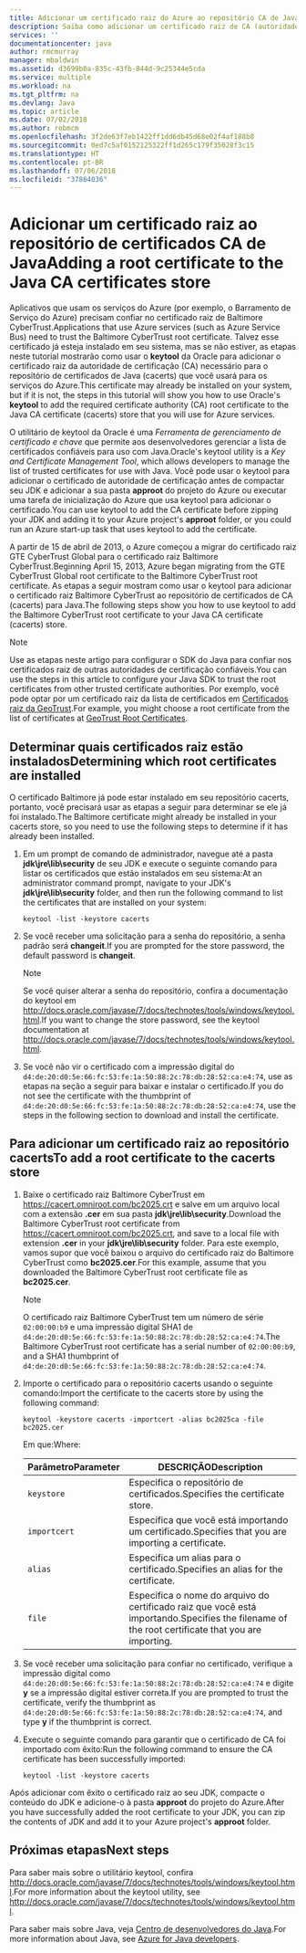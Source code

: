 ```yaml
---
title: Adicionar um certificado raiz do Azure ao repositório CA de Java
description: Saiba como adicionar um certificado raiz de CA (autoridade de certificação) para o repositório de certificado CA (cacerts) de Java para uso com o Microsoft Azure.
services: ''
documentationcenter: java
author: rmcmurray
manager: mbaldwin
ms.assetid: d3699b0a-835c-43fb-844d-9c25344e5cda
ms.service: multiple
ms.workload: na
ms.tgt_pltfrm: na
ms.devlang: Java
ms.topic: article
ms.date: 07/02/2018
ms.author: robmcm
ms.openlocfilehash: 3f2de63f7eb1422ff1dd6db45d68e02f4af188b8
ms.sourcegitcommit: 0ed7c5af0152125322ff1d265c179f35028f3c15
ms.translationtype: HT
ms.contentlocale: pt-BR
ms.lasthandoff: 07/06/2018
ms.locfileid: "37864036"
---
```

# <a name="adding-a-root-certificate-to-the-java-ca-certificates-store"></a><span data-ttu-id="0fc76-103">Adicionar um certificado raiz ao repositório de certificados CA de Java</span><span class="sxs-lookup"><span data-stu-id="0fc76-103">Adding a root certificate to the Java CA certificates store</span></span>

<span data-ttu-id="0fc76-104">Aplicativos que usam os serviços do Azure (por exemplo, o Barramento de Serviço do Azure) precisam confiar no certificado raiz de Baltimore CyberTrust.</span><span class="sxs-lookup"><span data-stu-id="0fc76-104">Applications that use Azure services (such as Azure Service Bus) need to trust the Baltimore CyberTrust root certificate.</span></span> <span data-ttu-id="0fc76-105">Talvez esse certificado já esteja instalado em seu sistema, mas se não estiver, as etapas neste tutorial mostrarão como usar o **keytool** da Oracle para adicionar o certificado raiz da autoridade de certificação (CA) necessário para o repositório de certificados de Java (cacerts) que você usará para os serviços do Azure.</span><span class="sxs-lookup"><span data-stu-id="0fc76-105">This certificate may already be installed on your system, but if it is not, the steps in this tutorial will show you how to use Oracle's **keytool** to add the required certificate authority (CA) root certificate to the Java CA certificate (cacerts) store that you will use for Azure services.</span></span>

<span data-ttu-id="0fc76-106">O utilitário de keytool da Oracle é uma _Ferramenta de gerenciamento de certificado e chave_ que permite aos desenvolvedores gerenciar a lista de certificados confiáveis para uso com Java.</span><span class="sxs-lookup"><span data-stu-id="0fc76-106">Oracle's keytool utility is a _Key and Certificate Management Tool_, which allows developers to manage the list of trusted certificates for use with Java.</span></span> <span data-ttu-id="0fc76-107">Você pode usar o keytool para adicionar o certificado de autoridade de certificação antes de compactar seu JDK e adicionar a sua pasta **approot** do projeto do Azure ou executar uma tarefa de inicialização do Azure que usa keytool para adicionar o certificado.</span><span class="sxs-lookup"><span data-stu-id="0fc76-107">You can use keytool to add the CA certificate before zipping your JDK and adding it to your Azure project's **approot** folder, or you could run an Azure start-up task that uses keytool to add the certificate.</span></span>

<span data-ttu-id="0fc76-108">A partir de 15 de abril de 2013, o Azure começou a migrar do certificado raiz GTE CyberTrust Global para o certificado raiz Baltimore CyberTrust.</span><span class="sxs-lookup"><span data-stu-id="0fc76-108">Beginning April 15, 2013, Azure began migrating from the GTE CyberTrust Global root certificate to the Baltimore CyberTrust root certificate.</span></span> <span data-ttu-id="0fc76-109">As etapas a seguir mostram como usar o keytool para adicionar o certificado raiz Baltimore CyberTrust ao repositório de certificados de CA (cacerts) para Java.</span><span class="sxs-lookup"><span data-stu-id="0fc76-109">The following steps show you how to use keytool to add the Baltimore CyberTrust root certificate to your Java CA certificate (cacerts) store.</span></span>

> [!NOTE]
> 
> <span data-ttu-id="0fc76-110">Use as etapas neste artigo para configurar o SDK do Java para confiar nos certificados raiz de outras autoridades de certificação confiáveis.</span><span class="sxs-lookup"><span data-stu-id="0fc76-110">You can use the steps in this article to configure your Java SDK to trust the root certificates from other trusted certificate authorities.</span></span> <span data-ttu-id="0fc76-111">Por exemplo, você pode optar por um certificado raiz da lista de certificados em [Certificados raiz da GeoTrust](http://www.geotrust.com/resources/root-certificates/).</span><span class="sxs-lookup"><span data-stu-id="0fc76-111">For example, you might choose a root certificate from the list of certificates at [GeoTrust Root Certificates](http://www.geotrust.com/resources/root-certificates/).</span></span>
> 

## <a name="determining-which-root-certificates-are-installed"></a><span data-ttu-id="0fc76-112">Determinar quais certificados raiz estão instalados</span><span class="sxs-lookup"><span data-stu-id="0fc76-112">Determining which root certificates are installed</span></span>

<span data-ttu-id="0fc76-113">O certificado Baltimore já pode estar instalado em seu repositório cacerts, portanto, você precisará usar as etapas a seguir para determinar se ele já foi instalado.</span><span class="sxs-lookup"><span data-stu-id="0fc76-113">The Baltimore certificate might already be installed in your cacerts store, so you need to use the following steps to determine if it has already been installed.</span></span>

1. <span data-ttu-id="0fc76-114">Em um prompt de comando de administrador, navegue até a pasta **jdk\jre\lib\security** de seu JDK e execute o seguinte comando para listar os certificados que estão instalados em seu sistema:</span><span class="sxs-lookup"><span data-stu-id="0fc76-114">At an administrator command prompt, navigate to your JDK's **jdk\jre\lib\security** folder, and then run the following command to list the certificates that are installed on your system:</span></span>

   ```shell
   keytool -list -keystore cacerts
   ```

1. <span data-ttu-id="0fc76-115">Se você receber uma solicitação para a senha do repositório, a senha padrão será **changeit**.</span><span class="sxs-lookup"><span data-stu-id="0fc76-115">If you are prompted for the store password, the default password is **changeit**.</span></span>

   > [!NOTE]
   > 
   > <span data-ttu-id="0fc76-116">Se você quiser alterar a senha do repositório, confira a documentação do keytool em <http://docs.oracle.com/javase/7/docs/technotes/tools/windows/keytool.html>.</span><span class="sxs-lookup"><span data-stu-id="0fc76-116">If you want to change the store password, see the keytool documentation at <http://docs.oracle.com/javase/7/docs/technotes/tools/windows/keytool.html>.</span></span>
   > 

1. <span data-ttu-id="0fc76-117">Se você não vir o certificado com a impressão digital do `d4:de:20:d0:5e:66:fc:53:fe:1a:50:88:2c:78:db:28:52:ca:e4:74`, use as etapas na seção a seguir para baixar e instalar o certificado.</span><span class="sxs-lookup"><span data-stu-id="0fc76-117">If you do not see the certificate with the thumbprint of `d4:de:20:d0:5e:66:fc:53:fe:1a:50:88:2c:78:db:28:52:ca:e4:74`, use the steps in the following section to download and install the certificate.</span></span>

## <a name="to-add-a-root-certificate-to-the-cacerts-store"></a><span data-ttu-id="0fc76-118">Para adicionar um certificado raiz ao repositório cacerts</span><span class="sxs-lookup"><span data-stu-id="0fc76-118">To add a root certificate to the cacerts store</span></span>

1. <span data-ttu-id="0fc76-119">Baixe o certificado raiz Baltimore CyberTrust em <https://cacert.omniroot.com/bc2025.crt> e salve em um arquivo local com a extensão **.cer** em sua pasta **jdk\jre\lib\security**.</span><span class="sxs-lookup"><span data-stu-id="0fc76-119">Download the Baltimore CyberTrust root certificate from <https://cacert.omniroot.com/bc2025.crt>, and save to a local file with extension **.cer** in your **jdk\jre\lib\security** folder.</span></span> <span data-ttu-id="0fc76-120">Para este exemplo, vamos supor que você baixou o arquivo do certificado raiz do Baltimore CyberTrust como **bc2025.cer**.</span><span class="sxs-lookup"><span data-stu-id="0fc76-120">For this example, assume that you downloaded the Baltimore CyberTrust root certificate file as **bc2025.cer**.</span></span>

   > [!NOTE]
   > 
   > <span data-ttu-id="0fc76-121">O certificado raiz Baltimore CyberTrust tem um número de série `02:00:00:b9` e uma impressão digital SHA1 de `d4:de:20:d0:5e:66:fc:53:fe:1a:50:88:2c:78:db:28:52:ca:e4:74`.</span><span class="sxs-lookup"><span data-stu-id="0fc76-121">The Baltimore CyberTrust root certificate has a serial number of `02:00:00:b9`, and a SHA1 thumbprint of `d4:de:20:d0:5e:66:fc:53:fe:1a:50:88:2c:78:db:28:52:ca:e4:74`.</span></span>
   > 

2. <span data-ttu-id="0fc76-122">Importe o certificado para o repositório cacerts usando o seguinte comando:</span><span class="sxs-lookup"><span data-stu-id="0fc76-122">Import the certificate to the cacerts store by using the following command:</span></span>

   ```shell
   keytool -keystore cacerts -importcert -alias bc2025ca -file bc2025.cer
   ```
   <span data-ttu-id="0fc76-123">Em que:</span><span class="sxs-lookup"><span data-stu-id="0fc76-123">Where:</span></span>

   |  <span data-ttu-id="0fc76-124">Parâmetro</span><span class="sxs-lookup"><span data-stu-id="0fc76-124">Parameter</span></span>   |                              <span data-ttu-id="0fc76-125">DESCRIÇÃO</span><span class="sxs-lookup"><span data-stu-id="0fc76-125">Description</span></span>                               |
   |--------------|------------------------------------------------------------------------|
   | `keystore`   | <span data-ttu-id="0fc76-126">Especifica o repositório de certificados.</span><span class="sxs-lookup"><span data-stu-id="0fc76-126">Specifies the certificate store.</span></span>                                       |
   | `importcert` | <span data-ttu-id="0fc76-127">Especifica que você está importando um certificado.</span><span class="sxs-lookup"><span data-stu-id="0fc76-127">Specifies that you are importing a certificate.</span></span>                        |
   | `alias`      | <span data-ttu-id="0fc76-128">Especifica um alias para o certificado.</span><span class="sxs-lookup"><span data-stu-id="0fc76-128">Specifies an alias for the certificate.</span></span>                                |
   | `file`       | <span data-ttu-id="0fc76-129">Especifica o nome do arquivo do certificado raiz que você está importando.</span><span class="sxs-lookup"><span data-stu-id="0fc76-129">Specifies the filename of the root certificate that you are importing.</span></span> |


3. <span data-ttu-id="0fc76-130">Se você receber uma solicitação para confiar no certificado, verifique a impressão digital como `d4:de:20:d0:5e:66:fc:53:fe:1a:50:88:2c:78:db:28:52:ca:e4:74` e digite **y** se a impressão digital estiver correta.</span><span class="sxs-lookup"><span data-stu-id="0fc76-130">If you are prompted to trust the certificate, verify the thumbprint as `d4:de:20:d0:5e:66:fc:53:fe:1a:50:88:2c:78:db:28:52:ca:e4:74`, and type **y** if the thumbprint is correct.</span></span>

4. <span data-ttu-id="0fc76-131">Execute o seguinte comando para garantir que o certificado de CA foi importado com êxito:</span><span class="sxs-lookup"><span data-stu-id="0fc76-131">Run the following command to ensure the CA certificate has been successfully imported:</span></span>

   ```shell
   keytool -list -keystore cacerts
   ```

<span data-ttu-id="0fc76-132">Após adicionar com êxito o certificado raiz ao seu JDK, compacte o conteúdo do JDK e adicione-o à pasta **approot** do projeto do Azure.</span><span class="sxs-lookup"><span data-stu-id="0fc76-132">After you have successfully added the root certificate to your JDK, you can zip the contents of JDK and add it to your Azure project's **approot** folder.</span></span>

## <a name="next-steps"></a><span data-ttu-id="0fc76-133">Próximas etapas</span><span class="sxs-lookup"><span data-stu-id="0fc76-133">Next steps</span></span>

<span data-ttu-id="0fc76-134">Para saber mais sobre o utilitário keytool, confira <http://docs.oracle.com/javase/7/docs/technotes/tools/windows/keytool.html>.</span><span class="sxs-lookup"><span data-stu-id="0fc76-134">For more information about the keytool utility, see <http://docs.oracle.com/javase/7/docs/technotes/tools/windows/keytool.html>.</span></span>

<span data-ttu-id="0fc76-135">Para saber mais sobre Java, veja [Centro de desenvolvedores do Java](/java/azure).</span><span class="sxs-lookup"><span data-stu-id="0fc76-135">For more information about Java, see [Azure for Java developers](/java/azure).</span></span>

<!-- For more information about the root certificates used by Azure, see [Azure Root Certificate Migration](http://blogs.msdn.com/b/windowsazure/archive/2013/03/15/windows-azure-root-certificate-migration.aspx). -->
